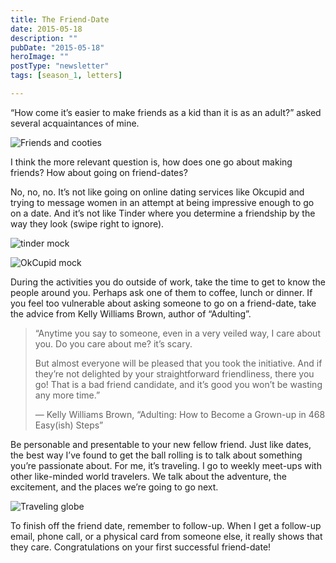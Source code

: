 ```yaml
---
title: The Friend-Date
date: 2015-05-18
description: ""
pubDate: "2015-05-18"
heroImage: ""
postType: "newsletter"
tags: [season_1, letters]

---
```




“How come it’s easier to make friends as a kid than it is as an adult?” asked several acquaintances of mine.

![Friends and cooties](https://gallery.tinyletterapp.com/b7acb1dd09358f1ed19f16a562a005fc08d42511/images/c5952b67-d2f3-4915-b1a2-c74bfce09072.jpg)

I think the more relevant question is, how does one go about making friends? How about going on friend-dates?

No, no, no. It’s not like going on online dating services like Okcupid and trying to message women in an attempt at being impressive enough to go on a date. And it’s not like Tinder where you determine a friendship by the way they look (swipe right to ignore).

![tinder mock](https://gallery.tinyletterapp.com/b7acb1dd09358f1ed19f16a562a005fc08d42511/images/c4954514-b3b3-4391-ac22-b4cc6fc3aabd.jpg)

![OkCupid mock](https://gallery.tinyletterapp.com/b7acb1dd09358f1ed19f16a562a005fc08d42511/images/479a9d98-d1b7-415e-90db-2fbb53ac332d.jpg)

During the activities you do outside of work, take the time to get to know the people around you. Perhaps ask one of them to coffee, lunch or dinner. If you feel too vulnerable about asking someone to go on a friend-date, take the advice from Kelly Williams Brown, author of “Adulting”.

> “Anytime you say to someone, even in a very veiled way, I care about you. Do you care about me? it’s scary.
>
> But almost everyone will be pleased that you took the initiative. And if they’re not delighted by your straightforward friendliness, there you go! That is a bad friend candidate, and it’s good you won’t be wasting any more time.”
>
> — Kelly Williams Brown, “Adulting: How to Become a Grown-up in 468 Easy(ish) Steps”

Be personable and presentable to your new fellow friend. Just like dates, the best way I’ve found to get the ball rolling is to talk about something you’re passionate about. For me, it’s traveling. I go to weekly meet-ups with other like-minded world travelers. We talk about the adventure, the excitement, and the places we’re going to go next.

![Traveling globe](https://gallery.tinyletterapp.com/b7acb1dd09358f1ed19f16a562a005fc08d42511/images/61bbd5a4-3100-482f-9499-202576667d5f.jpg)

To finish off the friend date, remember to follow-up. When I get a follow-up email, phone call, or a physical card from someone else, it really shows that they care. Congratulations on your first successful friend-date!  
